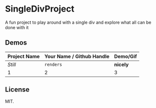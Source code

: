 # SingleDivProject
A fun project to play around with a single div and explore what all can be done with it

## Demos

Project Name | Your Name / Github Handle | Demo/Gif
--- | --- | ---
*Still* | `renders` | **nicely**
1 | 2 | 3

## License
MIT.
